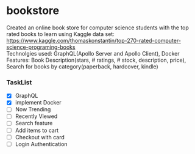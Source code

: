 # bookstore

Created an online book store for computer science students with the top rated books to learn using Kaggle data set: https://www.kaggle.com/thomaskonstantin/top-270-rated-computer-science-programing-books
<br/>
Technolgies used: GraphQL(Apollo Server and Apollo Client), Docker
<br/>
Features: Book Description(stars, # ratings, # stock, description, price), Search for books by category(paperback, hardcover, kindle)


### TaskList

- [x] GraphQL
- [x] implement Docker
- [ ] Now Trending
- [ ] Recently Viewed
- [ ] Search feature
- [ ] Add items to cart
- [ ] Checkout with card
- [ ] Login Authentication
